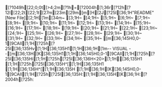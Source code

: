 [?1049h[22;0;0t[>4;2m[?1h=[?2004h[1;36r[?12h[?12l[22;2t[22;1t[27m[23m[29m[m[H[2J[?25l[36;1H"README" [New File][2;1H[1m[34m~                                                                                                                                                                 [3;1H~                                                                                                                                                                 [4;1H~                                                                                                                                                                 [5;1H~                                                                                                                                                                 [6;1H~                                                                                                                                                                 [7;1H~                                                                                                                                                                 [8;1H~                                                                                                                                                                 [9;1H~                                                                                                                                                                 [10;1H~                                                                                                                                                                 [11;1H~                                                                                                                                                                 [12;1H~                                                                                                                                                                 [13;1H~                                                                                                                                                                 [14;1H~                                                                                                                                                                 [15;1H~                                                                                                                                                                 [16;1H~                                                                                                                                                                 [17;1H~                                                                                                                                                                 [18;1H~                                                                                                                                                                 [19;1H~                                                                                                                                                                 [20;1H~                                                                                                                                                                 [21;1H~                                                                                                                                                                 [22;1H~                                                                                                                                                                 [23;1H~                                                                                                                                                                 [24;1H~                                                                                                                                                                 [25;1H~                                                                                                                                                                 [26;1H~                                                                                                                                                                 [27;1H~                                                                                                                                                                 [28;1H~                                                                                                                                                                 [29;1H~                                                                                                                                                                 [30;1H~                                                                                                                                                                 [31;1H~                                                                                                                                                                 [32;1H~                                                                                                                                                                 [33;1H~                                                                                                                                                                 [34;1H~                                                                                                                                                                 [35;1H~                                                                                                                                                                 [m[36;145H0,0-1[9CAll[1;1H[?25h[?25l[36;135Hv[1;1H[36;135H1[1;1H[36;1H[1m-- VISUAL --[m[36;13H[K[36;135H1[1;1H[36;145H0,0-1[9CAll[1;1H[?25h[?25l[36;135Hi[1;1H[?25h[?25l[36;136H<20>[1;1H[36;135H1    [1;1H[?25h[?25l[36;135H^[[1;1H[36;135H1 [1;1H[36;136H^[[1;1H[36;135H   [1;1H[36;1H[K[36;145H0,0-1[9CAll[1;1H[?25h[?25l[36;135H:[1;1H[36;135H[K[36;1H:[?2004h[?25h: